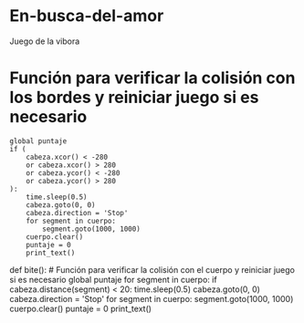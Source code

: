 # En-busca-del-amor
Juego de la vibora
 # Función para verificar la colisión con los bordes y reiniciar juego si es necesario
    global puntaje
    if (
        cabeza.xcor() < -280
        or cabeza.xcor() > 280
        or cabeza.ycor() < -280
        or cabeza.ycor() > 280
    ):
        time.sleep(0.5)
        cabeza.goto(0, 0)
        cabeza.direction = 'Stop'
        for segment in cuerpo:
            segment.goto(1000, 1000)
        cuerpo.clear()
        puntaje = 0
        print_text()
def bite():
    # Función para verificar la colisión con el cuerpo y reiniciar juego si es necesario
    global puntaje
    for segment in cuerpo:
        if cabeza.distance(segment) < 20:
            time.sleep(0.5)
            cabeza.goto(0, 0)
            cabeza.direction = 'Stop'
            for segment in cuerpo:
                segment.goto(1000, 1000)
            cuerpo.clear()
            puntaje = 0
            print_text()      
